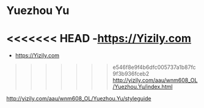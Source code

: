 # Yuezhou Yu

<<<<<<< HEAD
-https://Yizily.com
=======
- https://Yizily.com
>>>>>>> e546f8e9f4b6dfc005737a1b87fc9f3b936fceb2
http://yizily.com/aau/wnm608_OL/Yuezhou.Yu/index.html

http://yizily.com/aau/wnm608_OL/Yuezhou.Yu/styleguide
